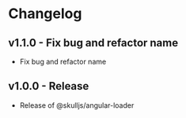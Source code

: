 # Changelog

## v1.1.0 - Fix bug and refactor name

- Fix bug and refactor name

## v1.0.0 - Release

- Release of @skulljs/angular-loader
